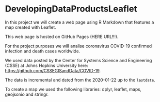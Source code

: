 # DevelopingDataProductsLeaflet
In this project we will create a web page using R Markdown that features a map created with Leaflet.  

This web page is hosted on GitHub Pages (HERE URL!!!).  

For the project purposes we will analise coronavirus COVID-19 confirmed infection and death cases worldwide.  

We used data posted by the Center for Systems Science and Engineering (CSSE) at Johns Hopkins University here: https://github.com/CSSEGISandData/COVID-19.  

The data is incremental and dated from the 2020-01-22 up to the `lastdate`. 

To create a map we used the following libraries: dplyr, leaflet, maps, geojsonio and stringr.
